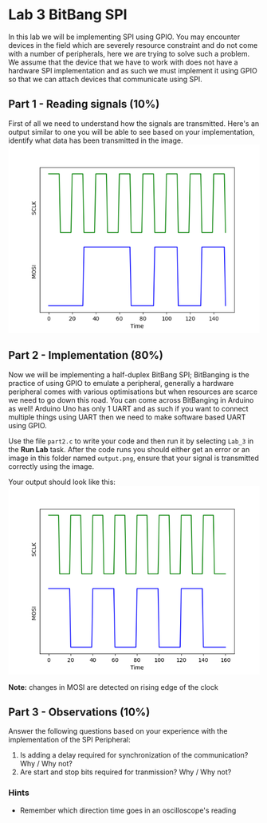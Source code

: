 # Lab 3 BitBang SPI
In this lab we will be implementing SPI using GPIO. You may encounter devices in the field which are severely resource constraint and do not come with a number of peripherals, here we are trying to solve such a problem. We assume that the device that we have to work with does not have a hardware SPI implementation and as such we must implement it using GPIO so that we can attach devices that communicate using SPI.

## Part 1 - Reading signals (10%)
First of all we need to understand how the signals are transmitted. Here's an output similar to one you will be able to see based on your implementation, identify what data has been transmitted in the image.
![Part 1](part1.png)

## Part 2 - Implementation (80%)
Now we will be implementing a half-duplex BitBang SPI; BitBanging is the practice of using GPIO to emulate a peripheral, generally a hardware peripheral comes with various optimisations but when resources are scarce we need to go down this road. You can come across BitBanging in Arduino as well! Arduino Uno has only 1 UART and as such if you want to connect multiple things using UART then we need to make software based UART using GPIO.

Use the file `part2.c` to write your code and then run it by selecting `Lab_3` in the **Run Lab** task. After the code runs you should either get an error or an image in this folder named `output.png`, ensure that your signal is transmitted correctly using the image.

Your output should look like this:
![Expected Output](expected_part2.png)

**Note:** changes in MOSI are detected on rising edge of the clock

## Part 3 - Observations (10%)
Answer the following questions based on your experience with the implementation of the SPI Peripheral:
1. Is adding a delay required for synchronization of the communication? Why / Why not?
2. Are start and stop bits required for tranmission? Why / Why not?

### Hints
* Remember which direction time goes in an oscilloscope's reading